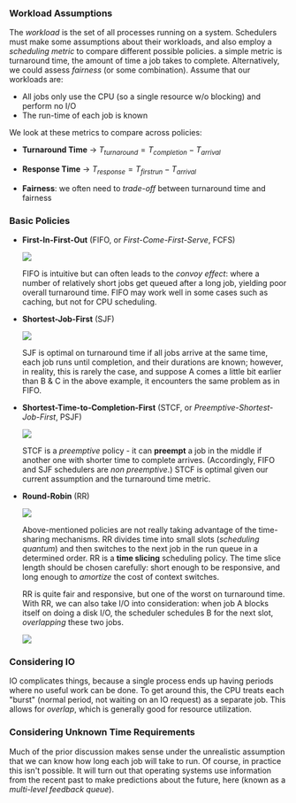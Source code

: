 ### Workload Assumptions

The *workload* is the set of all processes running on a system. Schedulers must make some assumptions about their workloads, and also employ a *scheduling metric* to compare different possible policies. a simple metric is turnaround time, the amount of time a job takes to complete. Alternatively, we could assess *fairness* (or some combination).
Assume that our workloads are:

- All jobs only use the CPU (so a single resource w/o blocking) and perform no I/O
- The run-time of each job is known

We look at these metrics to compare across policies:

- **Turnaround Time** &rarr; $T_{turnaround} = T_{completion} − T_{arrival}$

- **Response Time** &rarr; $T_{response} = T_{firstrun} − T_{arrival}$

- **Fairness**: we often need to *trade-off* between turnaround time and fairness

### Basic Policies

- **First-In-First-Out** (FIFO, or *First-Come-First-Serve*, FCFS)
  
  ![](https://www.josehu.com/assets/file/ostep-note/img/scheduling-FIFO.png)
  
  FIFO is intuitive but can often leads to the *convoy effect*: where a number of relatively short jobs get queued after a long job, yielding poor overall turnaround time. FIFO may work well in some cases such as caching, but not for CPU scheduling.

- **Shortest-Job-First** (SJF)
  
  ![](https://www.josehu.com/assets/file/ostep-note/img/scheduling-SJF.png)
  
  SJF is optimal on turnaround time if all jobs arrive at the same time, each job runs until completion, and their durations are known; however, in reality, this is rarely the case, and suppose A comes a little bit earlier than B & C in the above example, it encounters the same problem as in FIFO.

- **Shortest-Time-to-Completion-First** (STCF, or *Preemptive-Shortest-Job-First*, PSJF)
  
  ![](https://www.josehu.com/assets/file/ostep-note/img/scheduling-STCF.png)
  
  STCF is a *preemptive* policy - it can **preempt** a job in the middle if another one with shorter time to complete arrives. (Accordingly, FIFO and SJF schedulers are *non preemptive*.) STCF is optimal given our current assumption and the turnaround time metric.

- **Round-Robin** (RR)
  
  ![](https://www.josehu.com/assets/file/ostep-note/img/scheduling-RR.png)
  
  Above-mentioned policies are not really taking advantage of the time-sharing mechanisms. RR divides time into small slots (*scheduling quantum*) and then switches to the next job in the run queue in a determined order. RR is a **time slicing** scheduling policy. The time slice length should be chosen carefully: short enough to be responsive, and long enough to *amortize* the cost of context switches.
  
  RR is quite fair and responsive, but one of the worst on turnaround time. With RR, we can also take I/O into consideration: when job A blocks itself on doing a disk I/O, the scheduler schedules B for the next slot, *overlapping* these two jobs.
  
  ![](https://www.josehu.com/assets/file/ostep-note/img/scheduling-RR-with-IO.png)



### Considering IO

IO complicates things, because a single process ends up having periods where no useful work can be done. To get around this, the CPU treats each "burst" (normal period, not waiting on an IO request) as a separate job. This allows for *overlap*, which is generally good for resource utilization.

### Considering Unknown Time Requirements

Much of the prior discussion makes sense under the unrealistic assumption that we can know how long each job will take to run. Of course, in practice this isn't possible. It will turn out that operating systems use information from the recent past to make predictions about the future, here (known as a *multi-level feedback queue*).
